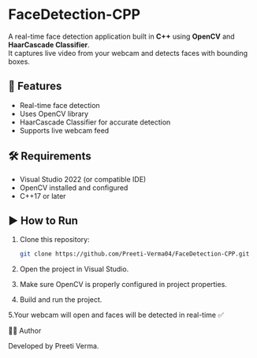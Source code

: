 # FaceDetection-CPP

A real-time face detection application built in **C++** using **OpenCV** and **HaarCascade Classifier**.  
It captures live video from your webcam and detects faces with bounding boxes.

## 🚀 Features
- Real-time face detection  
- Uses OpenCV library  
- HaarCascade Classifier for accurate detection  
- Supports live webcam feed  

## 🛠 Requirements
- Visual Studio 2022 (or compatible IDE)  
- OpenCV installed and configured  
- C++17 or later  

## ▶️ How to Run
1. Clone this repository:
   ```bash
   git clone https://github.com/Preeti-Verma04/FaceDetection-CPP.git
2. Open the project in Visual Studio.

3. Make sure OpenCV is properly configured in project properties.

4. Build and run the project.

5.Your webcam will open and faces will be detected in real-time ✅

👩‍💻 Author

Developed by Preeti Verma.

